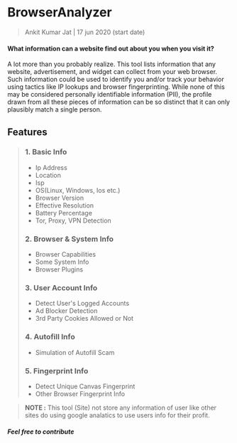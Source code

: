 # BrowserAnalyzer


> Ankit Kumar Jat | 17 jun 2020 (start date)


#### What information can a website find out about you when you visit it?

A lot more than you probably realize. This tool lists information that any website, advertisement, and widget can collect from your web browser. Such information could be used to identify you and/or track your behavior using tactics like IP lookups and browser fingerprinting. While none of this may be considered personally identifiable information (PII), the profile drawn from all these pieces of information can be so distinct that it can only plausibly match a single person.


## Features


> ### 1.    Basic Info
> 
> 
>
>    -    Ip Address
>    -    Location
>    -    Isp
>    -    OS(Linux, Windows, Ios etc.)
>    -    Browser Version
>    -    Effective Resolution
>    -    Battery Percentage
>    -    Tor, Proxy, VPN Detection
>
> 
> 
> ### 2.    Browser & System Info
> 
> 
>
>    -    Browser Capabilities
>    -    Some System Info
>    -    Browser Plugins
>
> 
> 
> ### 3.    User Account Info
> 
> 
>
>    -    Detect User's Logged Accounts
>    -    Ad Blocker Detection
>    -    3rd Party Cookies Allowed or Not
>
> 
> 
> ### 4.    Autofill Info
> 
> 
>
>    -    Simulation of Autofill Scam
>
> 
> 
> ### 5.    Fingerprint Info
> 
> 
>
>    -    Detect Unique Canvas Fingerprint
>    -    Other Browser Fingerprint Info
>   
 

>
>**NOTE :** This tool (Site) not store any information of user like other sites do using google analatics to use users info for their profit.
>
 
 
####			***Feel free to contribute***